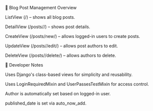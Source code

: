 🔹 Blog Post Management Overview

ListView (/) – shows all blog posts.

DetailView (/posts/<pk>/) – shows post details.

CreateView (/posts/new/) – allows logged-in users to create posts.

UpdateView (/posts/<pk>/edit/) – allows post authors to edit.

DeleteView (/posts/<pk>/delete/) – allows authors to delete.

🔹 Developer Notes

Uses Django's class-based views for simplicity and reusability.

Uses LoginRequiredMixin and UserPassesTestMixin for access control.

Author is automatically set based on logged-in user.

published_date is set via auto_now_add.